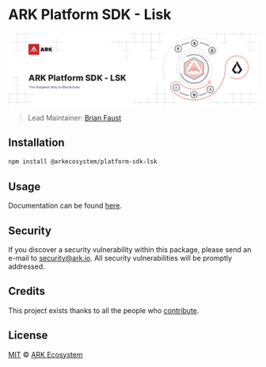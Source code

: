 # ARK Platform SDK - Lisk

<p align="center">
    <img src="https://raw.githubusercontent.com/ArkEcosystem/platform-sdk/master/packages/platform-sdk-lsk/banner.png" />
</p>

> Lead Maintainer: [Brian Faust](https://github.com/faustbrian)

## Installation

```bash
npm install @arkecosystem/platform-sdk-lsk
```

## Usage

Documentation can be found [here](https://ark.dev/docs/platform-sdk/coins/lsk).

## Security

If you discover a security vulnerability within this package, please send an e-mail to security@ark.io. All security vulnerabilities will be promptly addressed.

## Credits

This project exists thanks to all the people who [contribute](../../contributors).

## License

[MIT](LICENSE) © [ARK Ecosystem](https://ark.io)

